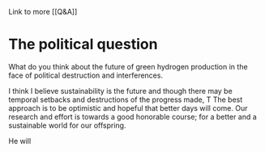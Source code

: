 

Link to more
[[Q&A]]


# The political question
What do you think about the future of green hydrogen production in the face of political destruction and interferences.

I think
I believe sustainability is the future and though there may be temporal setbacks and destructions of the progress made, T
The best approach is to be optimistic and hopeful that better days will come.
Our research and effort is towards a good honorable course; for a better and a sustainable world for our offspring.

He will


